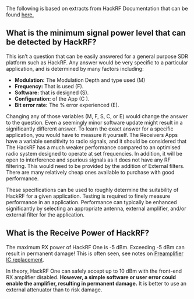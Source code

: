 The following is based on extracts from HackRF Documentation that can be found [here.](https://hackrf.readthedocs.io/en/latest/)

## What is the minimum signal power level that can be detected by HackRF?
This isn’t a question that can be easily answered for a general purpose SDR platform such as HackRF. Any answer would be very specific to a particular application, and is determined by many factors including:


* **Modulation:** The Modulation Depth and type used (M)
* **Frequency:** That is used (F).
* **Software:** that is designed (S). 
* **Configuration:**  of the App (C ).
* **Bit error rate:** The % error experienced (E).

Changing any of those variables (M, F, S, C, or E) would change the answer to the question. Even a seemingly minor software update might result in a significantly different answer. To learn the exact answer for a specific application, you would have to measure it yourself.
The Receivers Apps have a variable sensitivity to radio signals, and it should be considered that The HackRF has a much weaker performance compared to an optimised radio system designed to operate at set frequencies. In addition, it will be open to interference and spurious signals as it does not have any RF filtering. This would need to be provided by the addition of External filters. There are many relatively cheap ones available to purchase with good performance.

These specifications can be used to roughly determine the suitability of HackRF for a given application. Testing is required to finely measure performance in an application. Performance can typically be enhanced significantly by selecting an appropriate antenna, external amplifier, and/or external filter for the application.

## What is the Receive Power of HackRF?
The maximum RX power of HackRF One is -5 dBm. Exceeding -5 dBm can result in permanent damage! This is often seen, see notes on [Preamplifier IC replacement](https://github.com/eried/portapack-mayhem/wiki/Preamplifier-IC-replacement).

In theory, HackRF One can safely accept up to 10 dBm with the front-end RX amplifier disabled. **However, a simple software or user error could enable the amplifier, resulting in permanent damage.** It is better to use an external attenuator than to risk damage.




